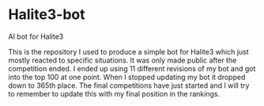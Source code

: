 # Halite3-bot
AI bot for Halite3 

This is the repository I used to produce a simple bot for Halite3 which just mostly reacted to specific situations. It was only made public after the competition ended. I ended up using 11 different revisions of my bot and got into the top 100 at one point. When I stopped updating my bot it dropped down to 365th place. The final competitions have just started and I will try to remember to update this with my final position in the rankings.

